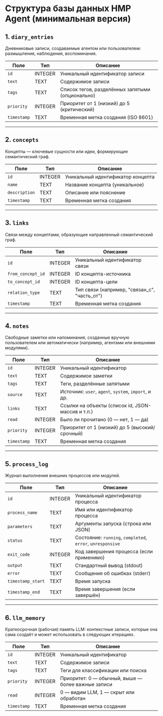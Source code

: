 # Структура базы данных HMP Agent (минимальная версия)

## 1. `diary_entries`

Дневниковые записи, создаваемые агентом или пользователем: размышления, наблюдения, воспоминания.

| Поле        | Тип     | Описание                                         |
| ----------- | ------- | ------------------------------------------------ |
| `id`        | INTEGER | Уникальный идентификатор записи                  |
| `text`      | TEXT    | Содержимое записи                                |
| `tags`      | TEXT    | Список тегов, разделённых запятыми (опционально) |
| `priority`  | INTEGER | Приоритет от 1 (низкий) до 5 (критический)       |
| `timestamp` | TEXT    | Временная метка создания (ISO 8601)              |

---

## 2. `concepts`

Концепты — ключевые сущности или идеи, формирующие семантический граф.

| Поле          | Тип     | Описание                          |
| ------------- | ------- | --------------------------------- |
| `id`          | INTEGER | Уникальный идентификатор концепта |
| `name`        | TEXT    | Название концепта (уникальное)    |
| `description` | TEXT    | Описание или пояснение            |
| `timestamp`   | TEXT    | Временная метка создания          |

---

## 3. `links`

Связи между концептами, образующие направленный семантический граф.

| Поле              | Тип     | Описание                                       |
| ----------------- | ------- | ---------------------------------------------- |
| `id`              | INTEGER | Уникальный идентификатор связи                 |
| `from_concept_id` | INTEGER | ID концепта-источника                          |
| `to_concept_id`   | INTEGER | ID концепта-цели                               |
| `relation_type`   | TEXT    | Тип связи (например, "связан\_с", "часть\_от") |
| `timestamp`       | TEXT    | Временная метка создания                       |

---

## 4. `notes`

Свободные заметки или напоминания, созданные вручную пользователем или автоматически (например, агентами или внешними модулями).

| Поле        | Тип     | Описание                                             |
| ----------- | ------- | ---------------------------------------------------- |
| `id`        | INTEGER | Уникальный идентификатор                             |
| `text`      | TEXT    | Содержимое заметки                                   |
| `tags`      | TEXT    | Теги, разделённые запятыми                           |
| `source`    | TEXT    | Источник: `user`, `agent`, `system`, `import`, и др. |
| `links`     | TEXT    | Ссылки на объекты (список id, JSON-массив и т.п.)    |
| `read`      | INTEGER | Было ли прочитано (0 — нет, 1 — да)                  |
| `priority`  | INTEGER | Приоритет от 1 (низкий) до 5 (высокий/срочный)       |
| `timestamp` | TEXT    | Временная метка создания                             |

---

## 5. `process_log`

Журнал выполнения внешних процессов или модулей.

| Поле              | Тип     | Описание                                                   |
| ----------------- | ------- | ---------------------------------------------------------- |
| `id`              | INTEGER | Уникальный идентификатор процесса                          |
| `process_name`    | TEXT    | Имя или идентификатор процесса                             |
| `parameters`      | TEXT    | Аргументы запуска (строка или JSON)                        |
| `status`          | TEXT    | Состояние: `running`, `completed`, `error`, `unresponsive` |
| `exit_code`       | INTEGER | Код завершения процесса (если применимо)                   |
| `output`          | TEXT    | Стандартный вывод (stdout)                                 |
| `error`           | TEXT    | Сообщения об ошибках (stderr)                              |
| `timestamp_start` | TEXT    | Время запуска                                              |
| `timestamp_end`   | TEXT    | Время завершения (если завершён)                           |

---

## 6. `llm_memory`

Краткосрочная (рабочая) память LLM: контекстные записи, которые она сама создаёт и может использовать в следующих итерациях.

| Поле        | Тип     | Описание                                           |
| ----------- | ------- | -------------------------------------------------- |
| `id`        | INTEGER | Уникальный идентификатор                           |
| `text`      | TEXT    | Содержимое записи                                  |
| `tags`      | TEXT    | Теги для классификации или поиска                  |
| `priority`  | INTEGER | Приоритет: 0 — обычный, выше — более важные записи |
| `read`      | INTEGER | 0 — видим LLM, 1 — скрыт или обработан             |
| `timestamp` | TEXT    | Временная метка создания                           |
